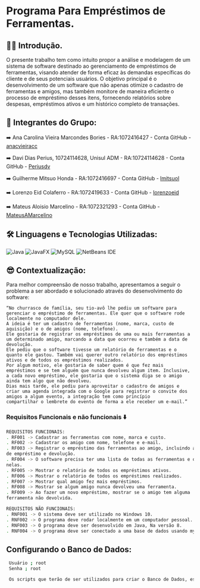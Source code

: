 # Programa Para Empréstimos de Ferramentas.

## 😶‍🌫️ Introdução.
O presente trabalho tem como intuito propor a análise e modelagem de um sistema de software destinado ao gerenciamento de empréstimos de ferramentas, 
visando atender de forma eficaz às demandas específicas do cliente e de seus potenciais usuários. O objetivo principal é o desenvolvimento de um software que não apenas otimize o
cadastro de ferramentas e amigos, mas também monitore de maneira eficiente o processo de empréstimo desses itens, fornecendo relatórios sobre despesas, empréstimos ativos e um histórico completo de transações.

## 🧠 Integrantes do Grupo:

➡️ Ana Carolina Vieira Marcondes Bories - RA:1072416427 - Conta GitHub - [anacvieiracc](https://github.com/anacvieiracc)

➡️ Davi Dias Perius, 10724114628, Unisul ADM  - RA:10724114628 - Conta GitHub - [Periusdv](https://github.com/Periusdv) 

➡️ Guilherme Mitsuo Honda - RA:1072416697 - Conta GitHub - [lmitsuol](https://github.com/lmitsuol)

➡️ Lorenzo Eid Colaferro - RA:1072419633 - Conta GitHub - [lorenzoeid](https://github.com/lorenzoeid)

➡️ Mateus Aloisio Marcelino - RA:1072321293 - Conta GitHub - [MateusAMarcelino](https://github.com/MateusAMarcelino)


## 🛠️ Linguagens e Tecnologias Utilizadas:

![Java](https://img.shields.io/badge/java-%23ED8B00.svg?style=for-the-badge&logo=openjdk&logoColor=white)
![JavaFX](https://img.shields.io/badge/javafx-%23FF0000.svg?style=for-the-badge&logo=javafx&logoColor=white)
![MySQL](https://img.shields.io/badge/mysql-4479A1.svg?style=for-the-badge&logo=mysql&logoColor=white)
![NetBeans IDE](https://img.shields.io/badge/NetBeansIDE-1B6AC6.svg?style=for-the-badge&logo=apache-netbeans-ide&logoColor=white)

## 😎 Contextualização:

Para melhor compreensão de nosso trabalho, apresentamos a seguir o problema a ser abordado e solucionado através do desenvolvimento do software:

	“No churrasco de família, seu tio-avô lhe pediu um software para gerenciar o empréstimo de ferramentas. Ele quer que o software rode localmente no computador dele.
    A ideia é ter um cadastro de ferramentas (nome, marca, custo de aquisição) e o de amigos (nome, telefone).
	Ele gostaria de registrar os empréstimos de uma ou mais ferramentas a um determinado amigo, marcando a data que ocorreu e também a data de devolução.
	Ele pediu que o software tivesse um relatório de ferramentas e o quanto ele gastou. Também vai querer outro relatório dos empréstimos ativos e de todos os empréstimos realizados. 
    Por algum motivo, ele gostaria de saber quem é que fez mais empréstimos e se tem alguém que nunca devolveu algum item. Inclusive, a cada novo empréstimo, ele gostaria que o sistema diga se o amigo ainda tem algo que não devolveu.
	Dias mais tarde, ele pediu para aproveitar o cadastro de amigos e criar uma agenda integrada com o Google para registrar o convite dos amigos a algum evento, a integração tem como princípio 
    compartilhar o lembrete do evento de forma a ele receber um e-mail.”

    
### Requisitos Funcionais e não funcionais ⬇️
```bash
REQUISITOS FUNCIONAIS:
. RF001 -> Cadastrar as ferramentas com nome, marca e custo.
. RF002 -> Cadastrar os amigo com nome, telefone e e-mail.
. RF003 -> Registrar o empréstimo das ferramentas ao amigo, incluindo a data 
de empréstimo e devolução.
. RF004 -> O software precisa ter uma lista de todas as ferramentas e o valor gasto 
nelas.
. RF005 -> Mostrar o relatório de todos os empréstimos ativos.
. RF006 -> Mostrar o relatório de todos os empréstimos realizados.
. RF007 -> Mostrar qual amigo fez mais empréstimos.
. RF008 -> Mostrar se algum amigo nunca devolveu uma ferramenta.
. RF009 -> Ao fazer um novo empréstimo, mostrar se o amigo tem alguma
ferramenta não devolvida.

REQUISITOS NÃO FUNCIONAIS:
. RNF001 -> O sistema deve ser utilizado no Windows 10.
. RNF002 -> O programa deve rodar localmente em um computador pessoal.
. RNF003 -> O programa deve ser desenvolvido em Java, Na versão 8.
. RNF004 -> O programa deve ser conectado a uma base de dados usando mySQL, Na versão 8.3.0
```

## Configurando o Banco de Dados:
```bash
 Usuário ; root
 Senha ; root

 Os scripts que terão de ser utilizados para criar o Banco de Dados, estão no arquivo [ banco.sql ]




